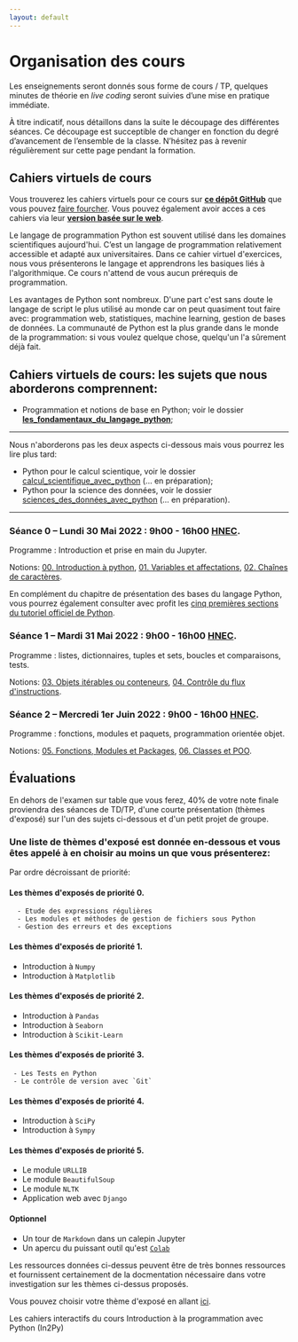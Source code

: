 ```yaml
---
layout: default
---
```


# Organisation des cours

Les enseignements seront donnés sous forme de cours / TP, quelques minutes de théorie en *live coding* seront suivies d’une mise en pratique immédiate.

À titre indicatif, nous détaillons dans la suite le découpage des différentes séances. Ce découpage est succeptible de changer en fonction du degré d’avancement de l’ensemble de la classe. N’hésitez pas à revenir régulièrement sur cette page pendant la formation.
 

## Cahiers virtuels de cours
 
 Vous trouverez les cahiers virtuels pour ce cours sur [**ce dépôt GitHub**](https://github.com/KeuCoding/Introduction-a-la-programmation-avec-Python-In2Py) que vous pouvez [faire fourcher](https://github.com/KeuCoding/Introduction-a-la-programmation-avec-Python-In2Py/fork).
Vous pouvez également avoir acces a ces cahiers via leur [**version basée sur le web**](https://github.com/gabayae/colab-notebooks-in2py).

Le langage de programmation Python est souvent utilisé dans les domaines scientifiques aujourd'hui. C’est un langage de programmation relativement accessible et adapté aux universitaires. Dans ce cahier virtuel d'exercices, nous vous présenterons le langage et apprendrons les basiques liés à l'algorithmique. Ce cours n'attend de vous aucun prérequis de programmation.

Les avantages de Python sont nombreux. D'une part c'est sans doute le langage de script le plus utilisé au monde car on peut quasiment tout faire avec: programmation web, statistiques, machine learning, gestion de bases de données. La communauté de Python est la plus grande dans le monde de la programmation: si vous voulez quelque chose, quelqu'un l'a sûrement déjà fait.




## Cahiers virtuels de cours: les sujets que nous aborderons comprennent:
 
  * Programmation et notions de base en Python; voir le dossier [**les_fondamentaux_du_langage_python**](https://github.com/KeuCoding/Introduction-a-la-programmation-avec-Python-In2Py/tree/main/les_fondamentaux_du_langage_python);

**** 
  Nous n'aborderons pas les deux aspects ci-dessous mais vous pourrez les lire plus tard:
  
  * Python pour le calcul scientique, voir le dossier [calcul_scientifique_avec_python](https://github.com/KeuCoding/Introduction-a-la-programmation-avec-Python-In2Py/tree/main/calcul_scientifique_avec_python) (... en préparation);
  * Python pour la science des données, voir le dossier [sciences_des_données_avec_python](https://github.com/KeuCoding/Introduction-a-la-programmation-avec-Python-In2Py/tree/main/sciences_des_données_avec_python) (... en préparation).

****
 
### Séance 0 – Lundi 30 Mai 2022 : 9h00 - 16h00 [HNEC](https://fr.wikipedia.org/wiki/Heure_normale_d%27Europe_centrale).

Programme : Introduction et prise en main du Jupyter. 

Notions: [00. Introduction à python](https://github.com/gabayae/colab-notebooks-in2py/blob/main/00_Introduction_%C3%A0_python.ipynb), [01. Variables et affectations](https://github.com/gabayae/colab-notebooks-in2py/blob/main/01_Variables_et_affectations.ipynb), [02. Chaînes de caractères](https://github.com/gabayae/colab-notebooks-in2py/blob/main/02_Cha%C3%AEnes_de_caract%C3%A8res.ipynb).
 
 En complément du chapitre de présentation des bases du langage Python, vous pourrez également consulter avec profit les [cinq premières sections du tutoriel officiel de Python](https://docs.python.org/fr/3/tutorial/).




### Séance 1 – Mardi 31 Mai 2022 : 9h00 - 16h00 [HNEC](https://fr.wikipedia.org/wiki/Heure_normale_d%27Europe_centrale).

Programme :  listes, dictionnaires, tuples et sets, boucles et comparaisons, tests.

Notions: [03. Objets itérables ou conteneurs](https://github.com/gabayae/colab-notebooks-in2py/blob/main/03_Objets_it%C3%A9rables_ou_conteneurs.ipynb), [04. Contrôle du flux d'instructions](https://github.com/gabayae/colab-notebooks-in2py/blob/main/04_Contr%C3%B4le_du_flux_d_instructions.ipynb).




### Séance 2 – Mercredi 1er Juin 2022 : 9h00 - 16h00 [HNEC](https://fr.wikipedia.org/wiki/Heure_normale_d%27Europe_centrale).

Programme :  fonctions, modules et paquets, programmation orientée objet.

Notions: [05. Fonctions, Modules et Packages](https://github.com/gabayae/colab-notebooks-in2py/blob/main/05_Fonctions_Modules_et_Packages.ipynb), [06. Classes et POO](https://github.com/gabayae/colab-notebooks-in2py/blob/main/06_Classes_et_POO.ipynb).


## Évaluations
 
En dehors de l'examen sur table que vous ferez, 40% de votre note finale proviendra des séances de TD/TP, d'une courte présentation (thèmes d'exposé) sur l'un des sujets ci-dessous et d'un petit projet de groupe. 
 


### Une liste de thèmes d'exposé est donnée en-dessous et vous êtes appelé à en choisir au moins un que vous présenterez: 

Par ordre décroissant de priorité:

#### Les thèmes d'exposés de priorité 0.
 ```
   - Etude des expressions régulières 
   - Les modules et méthodes de gestion de fichiers sous Python 
   - Gestion des erreurs et des exceptions
 ```


#### Les thèmes d'exposés de priorité 1.

   - Introduction à `Numpy` 
   - Introduction à `Matplotlib` 
 
#### Les thèmes d'exposés de priorité 2.
 
  - Introduction à `Pandas`
  - Introduction à `Seaborn` 
  - Introduction à `Scikit-Learn` 


#### Les thèmes d'exposés de priorité 3.
 ```
  - Les Tests en Python 
  - Le contrôle de version avec `Git`
 ```

#### Les thèmes d'exposés de priorité 4.
 
  - Introduction à `SciPy`
  - Introduction à `Sympy`



#### Les thèmes d'exposés de priorité 5.
 
  - Le module `URLLIB` 
  - Le module `BeautifulSoup`
  - Le module `NLTK` 
  - Application web avec `Django`


#### Optionnel
 
  - Un tour de `Markdown` dans un calepin Jupyter
  - Un apercu du puissant outil qu'est [`Colab`](https://colab.research.google.com/notebooks/welcome.ipynb?hl=fr)

 
Les ressources données ci-dessus peuvent être de très bonnes ressources et fournissent certainement de la docmentation nécessaire dans votre investigation sur les thèmes ci-dessus proposés. 
 
 Vous pouvez choisir votre thème d'exposé en allant [ici](https://docs.google.com/spreadsheets/d/1eJlZ3yMKkz6Wt6HOBvChdo5KOlqBjzLyPKr_tlDvndI/edit?usp=sharing).
 
 



Les cahiers interactifs du cours Introduction à la programmation avec Python (In2Py)